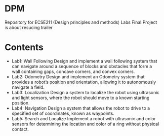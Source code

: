 # DPM
Repository for ECSE211 (Design principles and methods) Labs
Final Project is about resucing trailer
# Contents
* Lab1: Wall Following
Design and implement a wall following system that can navigate around a sequence of blocks and obstacles that form a wall containing gaps, concave corners, and convex corners.
* Lab2: Odometry
Design and implement an Odometry system that provides a robot’s position and orientation, allowing it to autonomously navigate a field.
* Lab3: Localization
Design a system to localize the robot using ultrasonic and light sensors, where the robot should move to a known starting position.
* Lab4: Navigation
Design a system that allows the robot to drive to a specified set of coordinates, known as waypoints.
* Lab5: Search and Localize
Implement a robot with ultrasonic and color sensors for determining the location and color of a ring without physical contact.
